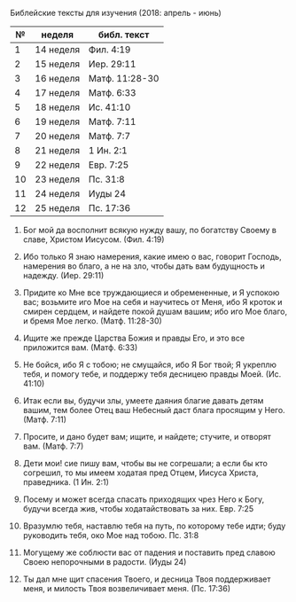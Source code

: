 Библейские тексты для изучения (2018: апрель - июнь)

|№ | неделя   | библ. текст  |
|--|----------|--------------|
|1 |14 неделя |Фил. 4:19     | 
|2 |15 неделя |Иер. 29:11    | 
|3 |16 неделя |Матф. 11:28-30| 
|4 |17 неделя |Матф. 6:33    | 
|5 |18 неделя |Ис. 41:10     | 
|6 |19 неделя |Матф. 7:11    | 
|7 |20 неделя | Матф. 7:7    |
|8 |21 неделя |1 Ин. 2:1     |  
|9 |22 неделя |Евр. 7:25     | 
|10|23 неделя |Пс. 31:8      | 
|11|24 неделя |Иуды 24       | 
|12|25 неделя | Пс. 17:36    |


1. Бог мой да восполнит всякую нужду вашу, по богатству Своему в славе, Христом Иисусом. (Фил. 4:19)

2. Ибо только Я знаю намерения, какие имею о вас, говорит Господь, намерения во благо, а не на зло, чтобы дать вам будущность и надежду. (Иер. 29:11)

3. Придите ко Мне все труждающиеся и обремененные, и Я успокою вас; возьмите иго Мое на себя и научитесь от Меня, ибо Я кроток и смирен сердцем, и найдете покой душам вашим; ибо иго Мое благо, и бремя Мое легко. (Матф. 11:28-30)

4. Ищите же прежде Царства Божия и правды Его, и это все приложится вам. (Матф. 6:33)

5. Не бойся, ибо Я с тобою; не смущайся, ибо Я Бог твой; Я укреплю тебя, и помогу тебе, и поддержу тебя десницею правды Моей. (Ис. 41:10)

6. Итак если вы, будучи злы, умеете даяния благие давать детям вашим, тем более Отец ваш Небесный даст блага просящим у Него. (Матф. 7:11)

7. Просите, и дано будет вам; ищите, и найдете; стучите, и отворят вам. (Матф. 7:7)

8. Дети мои! сие пишу вам, чтобы вы не согрешали; а если бы кто согрешил, то мы имеем ходатая пред Отцем, Иисуса Христа, праведника. (1 Ин. 2:1)

9. Посему и может всегда спасать приходящих чрез Него к Богу, будучи всегда жив, чтобы ходатайствовать за них. Евр. 7:25

10. Вразумлю тебя, наставлю тебя на путь, по которому тебе идти; буду руководить тебя, око Мое
над тобою. Пс. 31:8

11. Могущему же соблюсти вас от падения и поставить пред славою Своею непорочными в
радости. (Иуды 24)

12. Ты дал мне щит спасения Твоего, и десница Твоя поддерживает меня, и милость Твоя
возвеличивает меня. (Пс. 17:36)